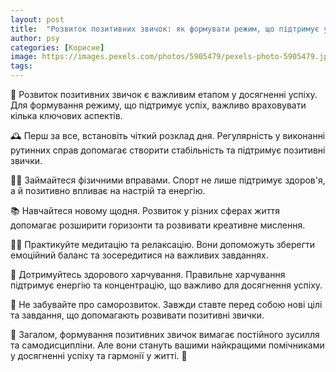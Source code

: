 ```yaml
---
layout: post
title:  "Розвиток позитивних звичок: як формувати режим, що підтримує успіх."
author: psy
categories: [Корисне]
image: https://images.pexels.com/photos/5905479/pexels-photo-5905479.jpeg?auto=compress&cs=tinysrgb&fit=crop&h=627&w=1200
tags: 
---
```


🌟 Розвиток позитивних звичок є важливим етапом у досягненні успіху. Для формування режиму, що підтримує успіх, важливо враховувати кілька ключових аспектів. 

🕰️ Перш за все, встановіть чіткий розклад дня. Регулярність у виконанні рутинних справ допомагає створити стабільність та підтримує позитивні звички. 

🏋️‍♀️ Займайтеся фізичними вправами. Спорт не лише підтримує здоров'я, а й позитивно впливає на настрій та енергію. 

📚 Навчайтеся новому щодня. Розвиток у різних сферах життя допомагає розширити горизонти та розвивати креативне мислення. 

🧘‍♀️ Практикуйте медитацію та релаксацію. Вони допоможуть зберегти емоційний баланс та зосередитися на важливих завданнях. 

🥗 Дотримуйтесь здорового харчування. Правильне харчування підтримує енергію та концентрацію, що важливо для досягнення успіху. 

🌱 Не забувайте про саморозвиток. Завжди ставте перед собою нові цілі та завдання, що допомагають розвивати позитивні звички. 

🌈 Загалом, формування позитивних звичок вимагає постійного зусилля та самодисципліни. Але вони стануть вашими найкращими помічниками у досягненні успіху та гармонії у житті. 🌟


